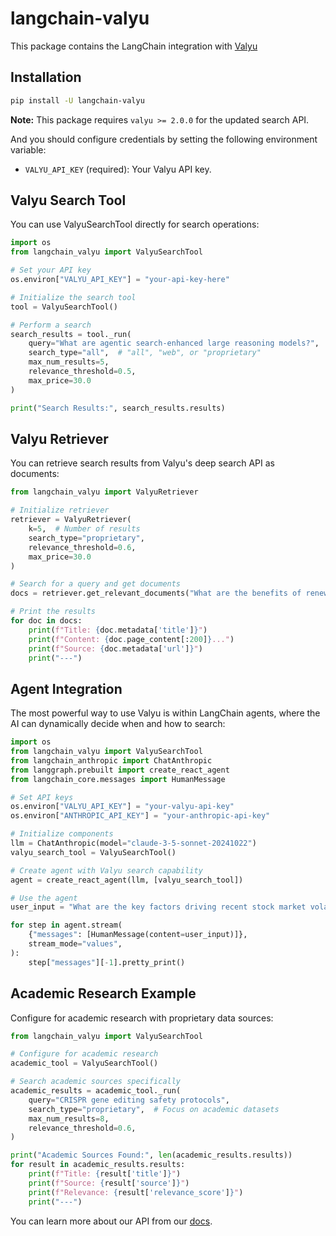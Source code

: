 # langchain-valyu

This package contains the LangChain integration with [Valyu](https://www.valyu.network/)

## Installation

```bash
pip install -U langchain-valyu
```

**Note:** This package requires `valyu >= 2.0.0` for the updated search API.

And you should configure credentials by setting the following environment variable:

- `VALYU_API_KEY` (required): Your Valyu API key.

## Valyu Search Tool

You can use ValyuSearchTool directly for search operations:

```python
import os
from langchain_valyu import ValyuSearchTool

# Set your API key
os.environ["VALYU_API_KEY"] = "your-api-key-here"

# Initialize the search tool
tool = ValyuSearchTool()

# Perform a search
search_results = tool._run(
    query="What are agentic search-enhanced large reasoning models?",
    search_type="all",  # "all", "web", or "proprietary"
    max_num_results=5,
    relevance_threshold=0.5,
    max_price=30.0
)

print("Search Results:", search_results.results)
```

## Valyu Retriever

You can retrieve search results from Valyu's deep search API as documents:

```python
from langchain_valyu import ValyuRetriever

# Initialize retriever
retriever = ValyuRetriever(
    k=5,  # Number of results
    search_type="proprietary",
    relevance_threshold=0.6,
    max_price=30.0
)

# Search for a query and get documents
docs = retriever.get_relevant_documents("What are the benefits of renewable energy?")

# Print the results
for doc in docs:
    print(f"Title: {doc.metadata['title']}")
    print(f"Content: {doc.page_content[:200]}...")
    print(f"Source: {doc.metadata['url']}")
    print("---")
```

## Agent Integration

The most powerful way to use Valyu is within LangChain agents, where the AI can dynamically decide when and how to search:

```python
import os
from langchain_valyu import ValyuSearchTool
from langchain_anthropic import ChatAnthropic
from langgraph.prebuilt import create_react_agent
from langchain_core.messages import HumanMessage

# Set API keys
os.environ["VALYU_API_KEY"] = "your-valyu-api-key"
os.environ["ANTHROPIC_API_KEY"] = "your-anthropic-api-key"

# Initialize components
llm = ChatAnthropic(model="claude-3-5-sonnet-20241022")
valyu_search_tool = ValyuSearchTool()

# Create agent with Valyu search capability
agent = create_react_agent(llm, [valyu_search_tool])

# Use the agent
user_input = "What are the key factors driving recent stock market volatility, and how do macroeconomic indicators influence equity prices across different sectors?"

for step in agent.stream(
    {"messages": [HumanMessage(content=user_input)]},
    stream_mode="values",
):
    step["messages"][-1].pretty_print()
```

## Academic Research Example

Configure for academic research with proprietary data sources:

```python
from langchain_valyu import ValyuSearchTool

# Configure for academic research
academic_tool = ValyuSearchTool()

# Search academic sources specifically
academic_results = academic_tool._run(
    query="CRISPR gene editing safety protocols",
    search_type="proprietary",  # Focus on academic datasets
    max_num_results=8,
    relevance_threshold=0.6,
)

print("Academic Sources Found:", len(academic_results.results))
for result in academic_results.results:
    print(f"Title: {result['title']}")
    print(f"Source: {result['source']}")
    print(f"Relevance: {result['relevance_score']}")
    print("---")
```

You can learn more about our API from our [docs](https://docs.valyu.network/overview).
